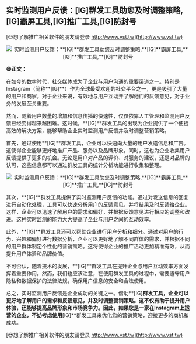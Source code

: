 ## **实时监测用户反馈：**[IG]**群发工具助您及时调整策略,**[IG]**霸屏工具,**[IG]**推广工具,**[IG]**防封号**

[😍想了解推广相关软件的朋友请登录 http://www.vst.tw](http://www.vst.tw)

 <center><img src="https://vst.tw/MP4/tuiguang/png/6.png" alt="实时监测用户反馈：**[IG]**群发工具助您及时调整策略,**[IG]**霸屏工具,**[IG]**推广工具,**[IG]**防封号"></center>

**😄正文：**

在如今的数字时代，社交媒体成为了企业与用户沟通的重要渠道之一。特别是Instagram（简称**[IG]**）作为全球最受欢迎的社交平台之一，更是吸引了大量的用户和商家。对于企业来说，有效地与用户互动并了解他们的反馈意见，对于业务的发展至关重要。

然而，随着用户数量的增加和信息传播的快速性，仅仅依靠人工管理和监测用户反馈已经变得越来越困难。这时候，**[IG]**群发工具的出现为企业提供了一个便捷高效的解决方案，能够帮助企业实时监测用户反馈并及时调整营销策略。

首先，通过使用**[IG]**群发工具，企业可以快速向大量的用户发送信息和广告。这使得企业能够更好地推广产品、服务以及品牌形象。同时，这也为企业收集用户反馈提供了更多的机会。无论是用户对产品的评价、对服务的建议，还是对品牌的认可，这些信息都可以通过群发工具的统计分析功能进行收集和整理。

 <center><img src="https://vst.tw/MP4/tuiguang/png/0.png" alt="实时监测用户反馈：**[IG]**群发工具助您及时调整策略,**[IG]**霸屏工具,**[IG]**推广工具,**[IG]**防封号"></center>

其次，**[IG]**群发工具提供了实时监测用户反馈的功能。通过对发送信息的回复进行自动化处理，工具可以快速分析用户的反馈意见，并将结果及时反馈给企业。这样，企业可以迅速了解用户的需求和偏好，并根据反馈意见进行相应的调整和改进。这种实时监测的能力大大提高了企业与用户之间的互动效率。

此外，**[IG]**群发工具还可以帮助企业进行用户分析和细分。通过对用户的行为、兴趣和偏好进行数据分析，企业可以更好地了解不同群体的需求，并根据不同的用户群体制定个性化的营销策略。这将使得企业的推广活动更加精准有效，从而提升用户体验和品牌价值。

不可否认，随着技术的发展，**[IG]**群发工具在提升企业与用户互动效率方面发挥着重要作用。然而，我们也应该注意，在使用群发工具的过程中，需要遵守用户隐私和数据保护的法律法规，确保用户信息的安全和合法使用。

总之，实时监测用户反馈是企业成功的关键之一。借助**[IG]**群发工具，企业可以更好地了解用户的需求和反馈意见，并及时调整营销策略。这不仅有助于提升用户体验，还能够提高品牌形象和市场竞争力。因此，如果您是一家在Instagram上运营的企业，不妨考虑使用**[IG]**群发工具来优化您的营销策略，迎接更多的商机和成功。

[😍想了解推广相关软件的朋友请登录 http://www.vst.tw](http://www.vst.tw)



